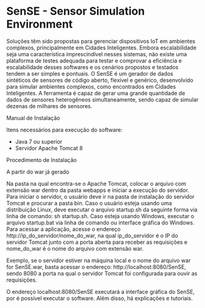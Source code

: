 # SenSE - Sensor Simulation Environment



Soluções têm sido propostas para gerenciar dispositivos IoT em ambientes complexos, principalmente em Cidades Inteligentes. Embora escalabilidade seja uma característica imprescindível nesses sistemas, não existe uma plataforma de testes adequada para testar e comprovar a eficiência e escalabilidade desses softwares e os cenários propostos e testados tendem a ser simples e pontuais. O SenSE é um gerador de dados sintéticos de sensores de código aberto, flexível e genérico, desenvolvido para simular ambientes complexos, como encontrados em Cidades Inteligentes.  A ferramenta é capaz de gerar uma grande quantidade de dados de sensores heterogêneos simultaneamente, sendo capaz de simular dezenas de milhares de sensores. 


Manual de Instalação

Itens necessários para execução do software:
- Java 7 ou superior
- Servidor Apache Tomcat 8

Procedimento de Instalação

A partir do war já gerado

Na pasta na qual encontra-se o Apache Tomcat, colocar o arquivo com extensão war dentro da pasta webapps e iniciar a execução do servidor. Para iniciar o servidor, o usuário deve ir na pasta de instalação do servidor Tomcat e procurar a pasta bin. Caso o usuário esteja usando uma distribuição Linux, deve executar o arquivo startup.sh da seguinte forma via linha de comando: sh startup.sh. Caso esteja usando Windows, executar o arquivo startup.bat via linha de comando ou interface gráfica do Windows.  Para acessar a aplicação, acesse o endereço http://ip_do_servidor/nome_do_war, na qual ip_do_servidor é o IP do servidor Tomcat junto com a porta aberta para receber as requisições e nome_do_war é o nome do arquivo com extensão war.

Exemplo, se o servidor estiver na máquina local e o nome do arquivo war for SenSE.war, basta acessar o endereço: http://localhost:8080/SenSE, sendo 8080 a porta na qual o servidor Tomcat foi configurada para ouvir as requisições.

O endereço localhost:8080/SenSE executará a interface gráfica do SenSE, por é possível executar o software. Além disso, há explicações e tutoriais.

